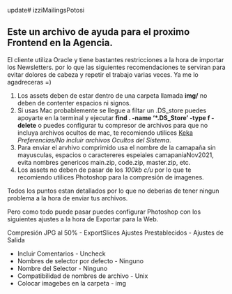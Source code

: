 update# izziMailingsPotosi

## Este un archivo de ayuda para el proximo Frontend en la Agencia. 

El cliente utiliza Oracle y tiene bastantes restricciones a la hora de importar los Newsletters. 
por lo que las siguientes recomendaciones te serviran para evitar dolores de cabeza y repetir el trabajo varias veces. Ya me lo agadreceras =) 

1. Los assets deben de estar dentro de una carpeta llamada **img/** no deben de contenter espacios ni signos. 
2. Si usas Mac probablemente se llegue a filtar un .DS_store puedes apoyarte en la terminal y ejecutar **find . -name ‘*.DS_Store’ -type f -delete** o puedes configurar tu compresor de archivos para que no incluya archivos ocultos de mac, te recomiendo utilices [Keka](http://www.kekaosx.com/es/) _Preferencias/No incluir archivos Ocultos del Sistema_.
3. Para enviar el arvhivo comprimido usa el nombre de la camapaña sin mayusculas, espacios o caractereres espeiales camapaniaNov2021, evita nombres genericos main.zip, code.zip, master.zip, etc.
4. Los assets no deben de pasar de los _100kb c/u_ por lo que te recomiendo utilices Photoshop para la compresión de imagenes. 

Todos los puntos estan detallados por lo que no deberias de tener ningun problema a la hora de enviar tus archivos.

Pero como todo puede pasar puedes configurar Photoshop con los siguientes ajustes a la hora de Exportar para la Web. 

Compresión JPG al 50% - ExportSlices 
Ajustes Prestablecidos - Ajustes de Salida
- Incluir Comentarios - Uncheck 
- Nombres de selector por defecto - Ninguno
- Nombre del Selector - Ninguno
- Compatibilidad de nombres de archivo - Unix
- Colocar imagebes en la carpeta - img 
